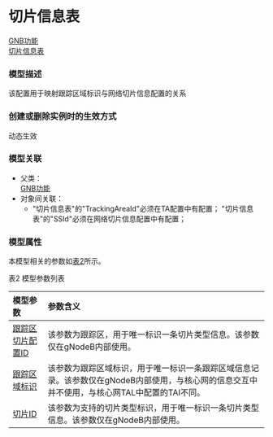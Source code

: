 # 切片信息表[GNB功能](../GNB功能/README.md) <br>[切片信息表](#) <br>### 模型描述该配置用于映射跟踪区域标识与网络切片信息配置的关系### 创建或删除实例时的生效方式动态生效### 模型关联- 父类： <br>[GNB功能](../GNB功能/README.md) <br>- 对象间关联：    - "切片信息表"的"TrackingAreaId"必须在TA配置中有配置；
"切片信息表"的"SSId"必须在网络切片信息配置中有配置；### 模型属性本模型相关的参数如<a href="#t2">表2</a>所示。表2 模型参数列表<table id = "t2"><thread><tr><th align = "left">模型参数</th><th align = "left">参数含义</th></tr></thread><tbody><tr><td id = "跟踪区切片配置ID-1"><a href = "跟踪区切片配置ID-1.html">跟踪区切片配置ID</a></td><td>该参数为跟踪区，用于唯一标识一条切片类型信息。该参数仅在gNodeB内部使用。</td></tr><tr><td id = "跟踪区域标识-2"><a href = "跟踪区域标识-2.html">跟踪区域标识</a></td><td>该参数为跟踪区域标识，用于唯一标识一条跟踪区域信息记录。该参数仅在gNodeB内部使用，与核心网的信息交互中并不使用，与核心网TAL中配置的TAI不同。</td></tr><tr><td id = "切片ID-3"><a href = "切片ID-3.html">切片ID</a></td><td>该参数为支持的切片类型标识，用于唯一标识一条切片类型信息。该参数仅在gNodeB内部使用。</td></tr></tbody></table>